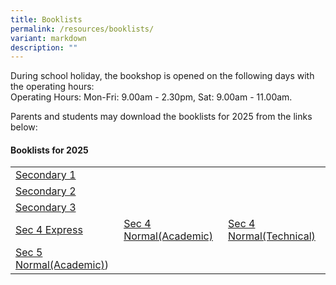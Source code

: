 ```yaml
---
title: Booklists
permalink: /resources/booklists/
variant: markdown
description: ""
---
```

During school holiday, the bookshop is opened on the following days with the operating hours:  
Operating Hours: Mon-Fri: 9.00am - 2.30pm, Sat: 9.00am - 11.00am.

Parents and students may download the booklists for 2025 from the links below:

#### **Booklists for 2025**

| |  |  |
|-|-|-|
| [Secondary 1](/files/Forparents/Booklists/Booklist_2025_Sec_1.pdf)  |  |
| [Secondary 2](/files/Forparents/Booklists/Booklist_2025_Sec_2.pdf) |  |
| [Secondary 3](/files/Forparents/Booklists/Booklist_2025_Sec_3.pdf)  |  |
| [Sec 4 Express](/files/Forparents/Booklists/Booklist_2025_Sec_4exp.pdf)| [Sec 4 Normal(Academic)](/files/Forparents/Booklists/Booklist_2025_Sec_4na.pdf) | [Sec 4 Normal(Technical)](/files/Forparents/Booklists/Booklist_2025_Sec_4nt.pdf) | 
| [Sec 5 Normal(Academic)](/files/Forparents/Booklists/Booklist_2025_Sec_5na.pdf)) | ||